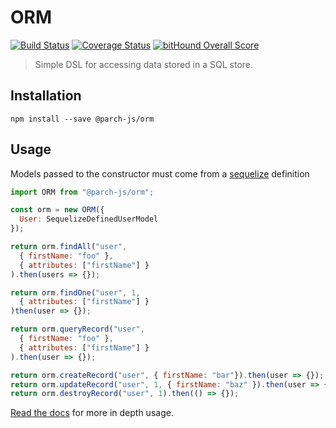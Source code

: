 # ORM

[![Build Status](https://travis-ci.org/parch-js/orm.svg?branch=develop)](https://travis-ci.org/parch-js/orm)
[![Coverage Status](https://coveralls.io/repos/github/parch-js/orm/badge.svg?branch=develop)](https://coveralls.io/github/parch-js/orm?branch=develop)
[![bitHound Overall Score](https://www.bithound.io/github/parch-js/orm/badges/score.svg)](https://www.bithound.io/github/parch-js/orm)

> Simple DSL for accessing data stored in a SQL store.

## Installation

`npm install --save @parch-js/orm`

## Usage

Models passed to the constructor must come from a [sequelize](http://docs.sequelizejs.com/en/v3/) definition

```javascript
import ORM from "@parch-js/orm";

const orm = new ORM({
  User: SequelizeDefinedUserModel
});

return orm.findAll("user",
  { firstName: "foo" },
  { attributes: ["firstName"] }
).then(users => {});

return orm.findOne("user", 1,
  { attributes: ["firstName"] }
)then(user => {});

return orm.queryRecord("user",
  { firstName: "foo" },
  { attributes: ["firstName"] }
).then(user => {});

return orm.createRecord("user", { firstName: "bar"}).then(user => {});
return orm.updateRecord("user", 1, { firstName: "baz" }).then(user => {});
return orm.destroyRecord("user", 1).then(() => {});
```

[Read the docs](https://parch-js.github.io/orm/docs) for more in depth usage.